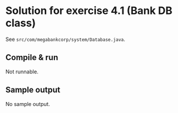 Solution for exercise 4.1 (Bank DB class)
=========================================

See `src/com/megabankcorp/system/Database.java`.

Compile & run
-------------

Not runnable.

Sample output
-------------

No sample output.
